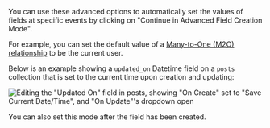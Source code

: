 You can use these advanced options to automatically set the values of fields at specific events by clicking on "Continue in Advanced Field Creation Mode".

For example, you can set the default value of a [Many-to-One (M2O) relationship](/guides/data-model/relationships) to be the current user.

Below is an example showing a `updated_on` Datetime field on a `posts` collection that is set to the current time upon creation and updating:

![Editing the "Updated On" field in `posts`, showing "On Create" set to "Save Current Date/Time", and "On Update"'s dropdown open](/img/advanced_field_creation_mode.png)

You can also set this mode after the field has been created.
